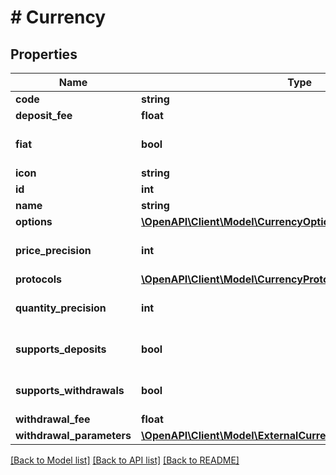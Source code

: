 # # Currency

## Properties

Name | Type | Description | Notes
------------ | ------------- | ------------- | -------------
**code** | **string** |  | [optional]
**deposit_fee** | **float** |  | [optional]
**fiat** | **bool** |  | [optional] [default to false]
**icon** | **string** |  | [optional]
**id** | **int** |  | [optional]
**name** | **string** |  | [optional]
**options** | [**\OpenAPI\Client\Model\CurrencyOptions**](CurrencyOptions.md) |  | [optional]
**price_precision** | **int** |  | [optional] [default to 5]
**protocols** | [**\OpenAPI\Client\Model\CurrencyProtocol[]**](CurrencyProtocol.md) |  | [optional]
**quantity_precision** | **int** |  | [optional] [default to 5]
**supports_deposits** | **bool** |  | [optional] [default to false]
**supports_withdrawals** | **bool** |  | [optional] [default to false]
**withdrawal_fee** | **float** |  | [optional]
**withdrawal_parameters** | [**\OpenAPI\Client\Model\ExternalCurrencyWithdrawalParameter[]**](ExternalCurrencyWithdrawalParameter.md) |  | [optional]

[[Back to Model list]](../../README.md#models) [[Back to API list]](../../README.md#endpoints) [[Back to README]](../../README.md)
